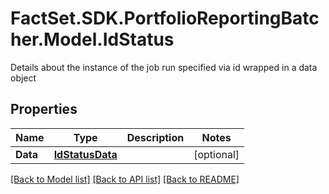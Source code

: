 # FactSet.SDK.PortfolioReportingBatcher.Model.IdStatus
Details about the instance of the job run specified via id wrapped in a data object

## Properties

Name | Type | Description | Notes
------------ | ------------- | ------------- | -------------
**Data** | [**IdStatusData**](IdStatusData.md) |  | [optional] 

[[Back to Model list]](../README.md#documentation-for-models) [[Back to API list]](../README.md#documentation-for-api-endpoints) [[Back to README]](../README.md)

